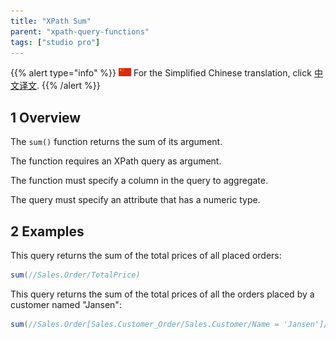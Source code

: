 ```yaml
---
title: "XPath Sum"
parent: "xpath-query-functions"
tags: ["studio pro"]
---
```


{{% alert type="info" %}}
<img src="attachments/chinese-translation/china.png" style="display: inline-block; margin: 0" /> For the Simplified Chinese translation, click [中文译文](https://cdn.mendix.tencent-cloud.com/documentation/xpath-sum.pdf).
{{% /alert %}}

## 1 Overview

The `sum()` function returns the sum of its argument.

The function requires an XPath query as argument.

The function must specify a column in the query to aggregate.

The query must specify an attribute that has a numeric type.

## 2 Examples

This query returns the sum of the total prices of all placed orders:

```java
sum(//Sales.Order/TotalPrice)
```

This query returns the sum of the total prices of all the orders placed by a customer named "Jansen":

```java
sum(//Sales.Order[Sales.Customer_Order/Sales.Customer/Name = 'Jansen']/TotalPrice)
```
